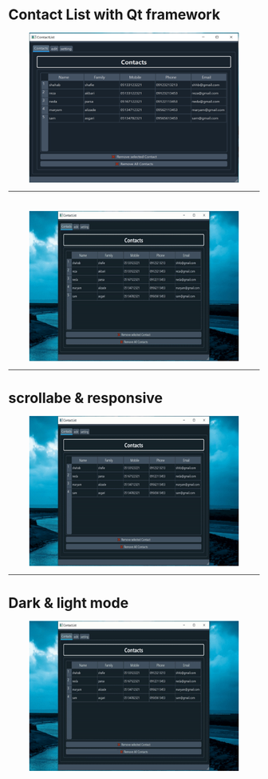 # Contact List with Qt framework

<p align="center">
  <img src="images/interface.png"  title="hover text"  width="420" height="300">
</p>
<hr>
<h1></h1>
<p align="center">
  <img src="images/edit.gif"  title="hover text"  width="420" height="300">
</p>

<hr>
<h1>scrollabe & responsive</h1>
<p align="center">
  <img src="images/scroll.gif"  title="hover text"  width="420" height="300">
</p>
<hr>
<h1>Dark & light mode</h1>
<p align="center">
  <img src="images/theme.gif"  title="hover text"  width="420" height="300">
</p>